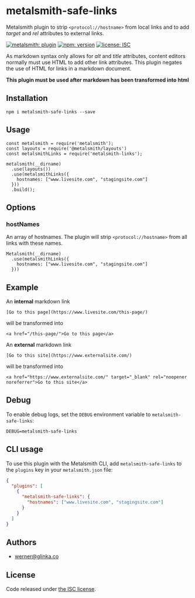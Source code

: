 # metalsmith-safe-links

Metalsmith plugin to strip `<protocol://hostname>` from local links and to add _target_ and _rel_ attributes to external links.

[![metalsmith: plugin][metalsmith-badge]][metalsmith-url]
[![npm: version][npm-badge]][npm-url]
[![license: ISC][license-badge]][license-url]

As markdown syntax only allows for _alt_ and _title_ attributes, content editors normally must use HTML to add other link attributes. This plugin negates the use of HTML for links in a markdown document.

**This plugin must be used after markdown has been transformed into html**

## Installation

```
npm i metalsmith-safe-links --save
```

## Usage

```
const metalsmith = require('metalsmith');
const layouts = require('@metalsmith/layouts')
const metalsmithLinks = require('metalsmith-links');

metalsmith(__dirname)
  .use(layouts())
  .use(metalsmithLinks({
    hostnames: ["www.livesite.com", "stagingsite.com"]
  }))
  .build();
```

## Options

### hostNames

An array of hostnames. The plugin will strip `<protocol://hostname>` from all links with these names. 

```
Metalsmith(__dirname)
  .use(metalsmithLinks({
    hostnames: ["www.livesite.com", "stagingsite.com"]
  }))
```

## Example
An **internal** markdown link
```
[Go to this page](https://www.livesite.com/this-page/)
```

will be transformed into
```
<a href="/this-page/">Go to this page</a>
```

An **external** markdown link
```
[Go to this site](https://www.externalsite.com/)
```

will be transformed into
```
<a href="https://www.externalsite.com/" target="_blank" rel="noopener noreferrer">Go to this site</a>
```

## Debug

To enable debug logs, set the `DEBUG` environment variable to `metalsmith-safe-links`:

```
DEBUG=metalsmith-safe-links
```

## CLI usage

To use this plugin with the Metalsmith CLI, add `metalsmith-safe-links` to the `plugins` key in your `metalsmith.json` file:

```json
{
  "plugins": [
    {
      "metalsmith-safe-links": {
        "hostnames": ["www.livesite.com", "stagingsite.com"]
      }
    }
  ]
}
```



## Authors
+ [werner@glinka.co](https://github.com/wernerglinka)


## License

Code released under [the ISC license](https://github.com/wernerglinka/metalsmith-safe-links/blob/main/LICENSE).

[npm-badge]: https://img.shields.io/npm/v/metalsmith-safe-links.svg
[npm-url]: https://www.npmjs.com/package/metalsmith-safe-links
[metalsmith-badge]: https://img.shields.io/badge/metalsmith-plugin-green.svg?longCache=true
[metalsmith-url]: https://metalsmith.io
[license-badge]: https://img.shields.io/github/license/wernerglinka/metalsmith-safe-links
[license-url]: LICENSE